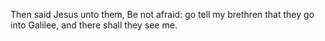 Then said Jesus unto them, Be not afraid: go tell my brethren that they go into Galilee, and there shall they see me.
